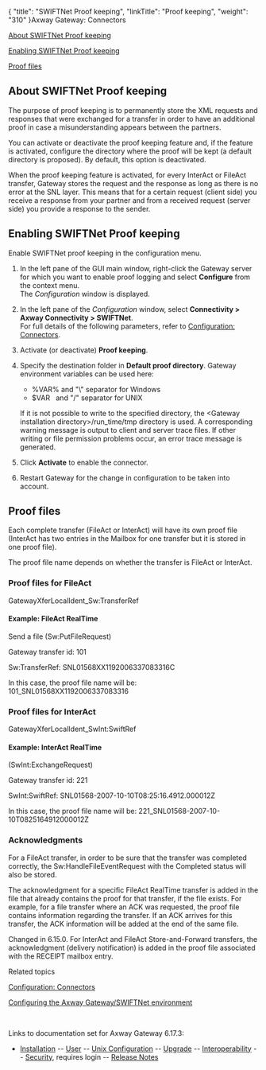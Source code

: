 {
    "title": "SWIFTNet Proof keeping",
    "linkTitle": "Proof keeping",
    "weight": "310"
}<span class="mc-variable axway_variables.Component_Long_Name variable">Axway Gateway</span>: Connectors

[About SWIFTNet Proof keeping](#about)

[Enabling SWIFTNet Proof keeping](#enabling)

[Proof files](#proof_files)

<span id="about"></span>

## About SWIFTNet Proof keeping

The purpose of proof keeping is to permanently store the XML requests and responses that were exchanged for a transfer in order to have an additional proof in case a misunderstanding appears between the partners.

You can activate or deactivate the proof keeping feature and, if the feature is activated, configure the directory where the proof will be kept (a default directory is proposed). By default, this option is deactivated.

When the proof keeping feature is activated, for every InterAct or FileAct transfer, Gateway stores the request and the response as long as there is no error at the SNL layer. This means that for a certain request (client side) you receive a response from your partner and from a received request (server side) you provide a response to the sender.

<span id="enabling"></span>

## Enabling SWIFTNet Proof keeping

Enable SWIFTNet proof keeping in the configuration menu.

1.  In the left pane of the GUI main window, right-click the Gateway server for which you want to enable proof logging and select <span style="font-weight: bold;">Configure</span> from the context menu.  
    The <span style="font-style: italic;">Configuration</span> window is displayed.
2.  In the left pane of the <span style="font-style: italic;">Configuration</span> window, select <span style="font-weight: bold;">Connectivity > Axway Connectivity > SWIFTNet</span>.  
    For full details of the following parameters, refer to [Configuration: Connectors](../../../../configuration_start_here/config_connectors#olh_connectivity_swiftnet).
3.  Activate (or deactivate) <span style="font-weight: bold;">Proof keeping</span>.
4.  Specify the destination folder in <span style="font-weight: bold;">Default proof directory</span>. Gateway environment variables can be used here:
    -   %VAR% and "\\" separator for Windows
    -   $VAR   and "/" separator for UNIX

      
    If it is not possible to write to the specified directory, the <span class="code">&lt;Gateway installation directory>/run\_time/tmp</span> directory is used. A corresponding warning message is output to client and server trace files. If other writing or file permission problems occur, an error trace message is generated.
5.  Click <span style="font-weight: bold;">Activate</span> to enable the connector.
6.  Restart Gateway for the change in configuration to be taken into account.

<span id="proof_files"></span>

## Proof files

Each complete transfer (FileAct or InterAct) will have its own proof file (InterAct has two entries in the Mailbox for one transfer but it is stored in one proof file).

The proof file name depends on whether the transfer is FileAct or InterAct.

### Proof files for FileAct

GatewayXferLocalIdent\_Sw:TransferRef

#### Example: FileAct RealTime

Send a file (Sw:PutFileRequest)

Gateway transfer id: 101

Sw:TransferRef: SNL01568XX1192006337083316C

In this case, the proof file name will be: 101\_SNL01568XX1192006337083316

### Proof files for InterAct

GatewayXferLocalIdent\_SwInt:SwiftRef

#### Example: InterAct RealTime

(SwInt:ExchangeRequest)

Gateway transfer id: 221

SwInt:SwiftRef: SNL01568-2007-10-10T08:25:16.4912.000012Z

In this case, the proof file name will be: 221\_SNL01568-2007-10-10T0825164912000012Z

<span id="Acknowle"></span>

### Acknowledgments

For a FileAct transfer, in order to be sure that the transfer was completed correctly, the Sw:HandleFileEventRequest with the Completed status will also be stored.

The acknowledgment for a specific FileAct RealTime transfer is added in the file that already contains the proof for that transfer, if the file exists. For example, for a file transfer where an ACK was requested, the proof file contains information regarding the transfer. If an ACK arrives for this transfer, the ACK information will be added at the end of the same file.

Changed in 6.15.0. For InterAct and FileAct Store-and-Forward transfers, the acknowledgment (delivery notification) is added in the proof file associated with the RECEIPT mailbox entry.

Related topics

[Configuration: Connectors](../../../../configuration_start_here/config_connectors#olh_connectivity_swiftnet)

[Configuring the <span class="mc-variable axway_variables.Component_Long_Name variable">Axway Gateway</span>/SWIFTNet environment](../../swiftnet_connector/swiftnet_configuring)

 

Links to documentation set for Axway Gateway <span class="mc-variable axway_variables.Release_Number variable">6.17.3</span>:

-   [Installation](/bundle/Gateway_6173_InstallationGuide_allOS_en_HTML5/page/Content/start_page.htm) -- [User](/bundle/Gateway_6173_UsersGuide_allOS_en_HTML5/page/Content/start_page.htm) -- [Unix Configuration](/bundle/Gateway_6173_ConfigurationGuide_UNIX_en_HTML5/page/Content/start_page.htm) -- [Upgrade](/bundle/Gateway_6173_UpgradeGuide_allOS_en_HTML5/page/Content/start_page.htm) -- [Interoperability](/bundle/Gateway_6173_InteroperabilityGuide_allOS_en_HTML5/page/Content/start_page.htm) -- [Security](/bundle/Gateway_6173_SecurityGuide_allOS_en_HTML5/page/Content/start_page.htm), requires login -- [Release Notes](/bundle/Gateway_6173_ReleaseNotes_allOS_en_HTML5/page/Content/Gateway_ReleaseNotes_allOS_en.htm)
